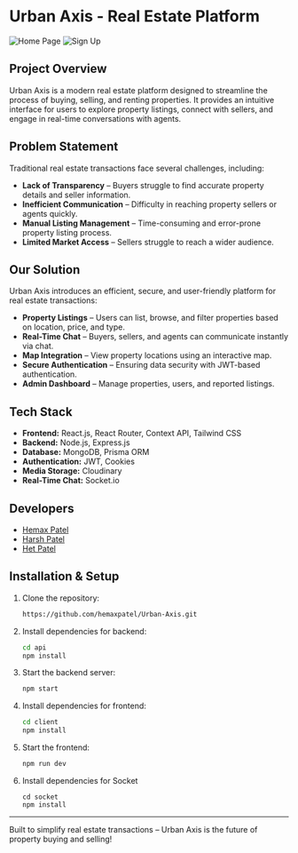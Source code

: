 # Urban Axis - Real Estate Platform

![Home Page](https://github.com/user-attachments/assets/7619fc0e-cc67-4660-bd99-2d2853ee6247)
![Sign Up](https://github.com/user-attachments/assets/8a09c735-ea97-4881-8cc6-b9bd7d6d6b6e)

## Project Overview
Urban Axis is a modern real estate platform designed to streamline the process of buying, selling, and renting properties. It provides an intuitive interface for users to explore property listings, connect with sellers, and engage in real-time conversations with agents.

## Problem Statement
Traditional real estate transactions face several challenges, including:
- **Lack of Transparency** – Buyers struggle to find accurate property details and seller information.
- **Inefficient Communication** – Difficulty in reaching property sellers or agents quickly.
- **Manual Listing Management** – Time-consuming and error-prone property listing process.
- **Limited Market Access** – Sellers struggle to reach a wider audience.

## Our Solution
Urban Axis introduces an efficient, secure, and user-friendly platform for real estate transactions:

- **Property Listings** – Users can list, browse, and filter properties based on location, price, and type.
- **Real-Time Chat** – Buyers, sellers, and agents can communicate instantly via chat.
- **Map Integration** – View property locations using an interactive map.
- **Secure Authentication** – Ensuring data security with JWT-based authentication.
- **Admin Dashboard** – Manage properties, users, and reported listings.

## Tech Stack
- **Frontend:** React.js, React Router, Context API, Tailwind CSS  
- **Backend:** Node.js, Express.js  
- **Database:** MongoDB, Prisma ORM  
- **Authentication:** JWT, Cookies  
- **Media Storage:** Cloudinary  
- **Real-Time Chat:** Socket.io

## Developers
- [Hemax Patel](https://github.com/hemaxpatel)
- [Harsh Patel](https://github.com/Harsh260105)
- [Het Patel](https://github.com/hetpatel203)

## Installation & Setup
1. Clone the repository:
   ```sh
   https://github.com/hemaxpatel/Urban-Axis.git
   ```
2. Install dependencies for backend:
   ```sh
   cd api
   npm install
   ```
3. Start the backend server:
   ```sh
   npm start
   ```
4. Install dependencies for frontend:
   ```sh
   cd client
   npm install
   ```
5. Start the frontend:
   ```sh
   npm run dev
   ```
6. Install dependencies for Socket
   ```
   cd socket
   npm install
   ```

---
Built to simplify real estate transactions – Urban Axis is the future of property buying and selling!

